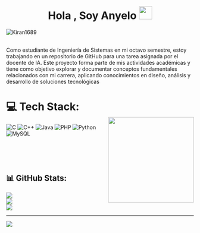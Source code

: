 <h1 align="center">Hola , Soy Anyelo <img src="https://media.giphy.com/media/hvRJCLFzcasrR4ia7z/giphy.gif" width="35"></h1>
<div align="center">
 <!--Profile Count Badge-->
<p align="left">
  <img src="https://komarev.com/ghpvc/?username=Kiran1689&label=Profile%20views&color=770677&style=for-the-badge&logo=star" alt="Kiran1689" style="padding-right:20px;" />
</p>
</div>
<br>Como estudiante de Ingeniería de Sistemas en mi octavo semestre, estoy trabajando en un repositorio de GitHub para una tarea asignada por el docente de IA. Este proyecto forma parte de mis actividades académicas y tiene como objetivo explorar y documentar conceptos fundamentales relacionados con mi carrera, aplicando conocimientos en diseño, análisis y desarrollo de soluciones tecnológicas
 <br/>

# 💻 Tech Stack: <picture>  <br/><img align="right" src="https://github.com/7oSkaaa/7oSkaaa/blob/main/Images/Right_Side.gif?raw=true" width = 230px></picture>

![C](https://img.shields.io/badge/c-%2300599C.svg?style=for-the-badge&logo=c&logoColor=white) ![C++](https://img.shields.io/badge/c++-%2300599C.svg?style=for-the-badge&logo=c%2B%2B&logoColor=white) ![Java](https://img.shields.io/badge/java-%23ED8B00.svg?style=for-the-badge&logo=openjdk&logoColor=white) ![PHP](https://img.shields.io/badge/php-%23777BB4.svg?style=for-the-badge&logo=php&logoColor=white) ![Python](https://img.shields.io/badge/python-3670A0?style=for-the-badge&logo=python&logoColor=ffdd54) ![MySQL](https://img.shields.io/badge/mysql-4479A1.svg?style=for-the-badge&logo=mysql&logoColor=white)
 <br/>
   <br/>
    <br/>
     <br/>
      <br/>
## 📊 GitHub Stats:
![](https://github-readme-stats.vercel.app/api?username=Viernes15&theme=radical&hide_border=false&include_all_commits=false&count_private=false)<br/>
![](https://nirzak-streak-stats.vercel.app/?user=Viernes15&theme=radical&hide_border=false)<br/>
![](https://github-readme-stats.vercel.app/api/top-langs/?username=Viernes15&theme=radical&hide_border=false&include_all_commits=false&count_private=false&layout=compact)

---
[![](https://visitcount.itsvg.in/api?id=Viernes15&icon=4&color=0)](https://visitcount.itsvg.in)



<!-- Proudly created with GPRM ( https://gprm.itsvg.in ) -->
